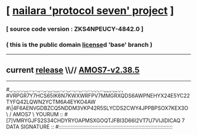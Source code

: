 
# [ [nailara 'protocol seven' project](http://nailara.network/) ]

### [ source code version : ZKS4NPEUCY-4842.0 ]

### ( this is the public domain [license](../license)d 'base' branch )
---
## current [release](https://github.com/nailara-technologies/protocol-7/releases) \\\\// [AMOS7-v2.38.5](https://github.com/nailara-technologies/protocol-7/releases/tag/AMOS7-v2.38.5)
---

#,,.,,.,.,.,,,...,..,,..,,.,,,.,,,,..,..,,...,..,,...,...,.,.,...,,,,,.,,,.,.,
#VRPGR7Y7HCS65IK6N7KWXWRFPV7MMGRXQDS6AWPNEHYX24E5YC22TYFQ42LQWN2YCTM6A4EYKO4AW
#\\\|4F6AENVGDBZCQ5NDDM3VKP42R5SLYCDS2CWY4JPPBPSOX7KEX3O \ / AMOS7 \ YOURUM ::
#\[7]VMRYGJFS2S34CHDYRYOAPMSXGOQTJFBI3D66I2VT7U7VIJIDICAQ 7  DATA SIGNATURE ::
#:::::::::::::::::::::::::::::::::::::::::::::::::::::::::::::::::::::::::::::
